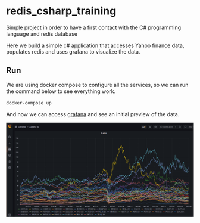 # redis_csharp_training

Simple project in order to have a first contact with the C# programming language and redis database

Here we build a simple c# application that accesses Yahoo finance data, populates redis and uses grafana to visualize the data.

## Run

We are using docker compose to configure all the services, so we can run the command below to see everything work.

```bash
docker-compose up
```
And now we can access [grafana](http://localhost:3000/d/cbMdhokVz/quotes?orgId=1&refresh=30s) and see an initial preview of the data.

![](/doc/images/grafana.png "")
